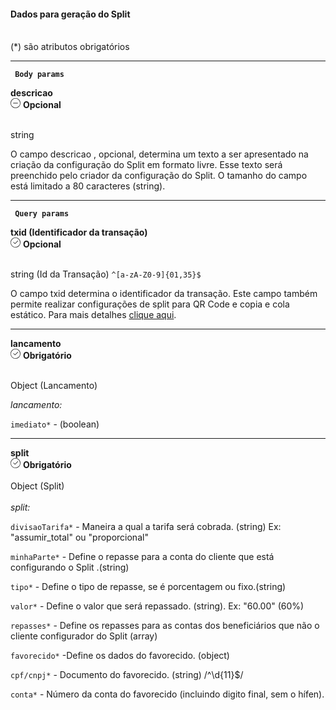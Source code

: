 <div>
<div className="espaco-1">

#### Dados para geração do Split
<br/>                                        
<div className="subtitulo">
(*) são atributos obrigatórios
</div>
</div>

****
 <div>  
  <p><code><strong> Body params </code></strong></p>
           <div className="left">
           <b>descricao</b>   
          </div>
           <div className="right">
           <div className="opcional">
            <svg id="minus-circle" xmlns="http://www.w3.org/2000/svg" width="16" height="16" viewBox="0 0 16 16">
  <path id="Caminho_19359" data-name="Caminho 19359" d="M728,200a8,8,0,1,0,8,8A8.009,8.009,0,0,0,728,200Zm0,15.2a7.2,7.2,0,1,1,7.2-7.2A7.208,7.208,0,0,1,728,215.2Z" transform="translate(-720 -200)" fill="#2f2f2f"/>
  <path id="Caminho_19360" data-name="Caminho 19360" d="M732.541,209.5H725.5a.4.4,0,1,0,0,.8h7.043a.4.4,0,0,0,0-.8Z" transform="translate(-721.02 -201.9)" fill="#2f2f2f"/>
</svg> 
              <b>Opcional</b>   
            </div>             
            </div>
          </div> 

<br/>                                        
<div className="subtitulo"> 

string 
</div> 

O campo descricao , opcional, determina um texto a ser apresentado na criação da configuração do Split em formato livre. Esse texto será preenchido pelo criador da configuração do Split. O tamanho do campo está limitado a 80 caracteres (string).

****

 <div>  
        <p><code><strong> Query params </code></strong></p>
          <div className="left">
           <b>txid (Identificador da transação)</b>   
          </div>
           <div className="right">
           <div className="obrigatorio">
             <svg id="check-circle" xmlns="http://www.w3.org/2000/svg" width="16" height="16" viewBox="0 0 16 16">
  <path id="Caminho_19146" data-name="Caminho 19146" d="M127.946,200a8,8,0,1,0,8,8A7.936,7.936,0,0,0,127.946,200Zm0,15.2a7.2,7.2,0,0,1-5.09-12.29,7.131,7.131,0,0,1,5.09-2.11,7.2,7.2,0,0,1,0,14.4Z" transform="translate(-119.946 -200)" fill="#2f2f2f"/>
  <path id="Caminho_19147" data-name="Caminho 19147" d="M127.964,211.4l-2.4-2.4a.4.4,0,0,1,.564-.565l2.115,2.115,4.234-4.234a.4.4,0,1,1,.569.57l-4.518,4.514a.393.393,0,0,1-.564,0Z" transform="translate(-121.046 -201.241)" fill="#2f2f2f"/>
</svg> 
            <b>Opcional</b>     
            </div>
          </div>
  </div>                                      

<br/>                                        
<div className="subtitulo"> 

string (Id da Transação) ``^[a-zA-Z0-9]{01,35}$``
</div>

O campo txid determina o identificador da transação. Este campo também permite realizar configurações de split para QR Code e copia e cola estático. Para mais detalhes <a href="/docs/api-pix/glossario">clique aqui</a>.

****

   <div>  
          <div className="left">
           <b>lancamento</b>   
          </div>
           <div className="right">
            <div className="obrigatorio">
              <svg id="check-circle" xmlns="http://www.w3.org/2000/svg" width="16" height="16" viewBox="0 0 16 16">
  <path id="Caminho_19146" data-name="Caminho 19146" d="M127.946,200a8,8,0,1,0,8,8A7.936,7.936,0,0,0,127.946,200Zm0,15.2a7.2,7.2,0,0,1-5.09-12.29,7.131,7.131,0,0,1,5.09-2.11,7.2,7.2,0,0,1,0,14.4Z" transform="translate(-119.946 -200)" fill="#2f2f2f"/>
  <path id="Caminho_19147" data-name="Caminho 19147" d="M127.964,211.4l-2.4-2.4a.4.4,0,0,1,.564-.565l2.115,2.115,4.234-4.234a.4.4,0,1,1,.569.57l-4.518,4.514a.393.393,0,0,1-.564,0Z" transform="translate(-121.046 -201.241)" fill="#2f2f2f"/>
</svg> 
               <b>Obrigatório</b>      
            </div>
          </div>
  </div>                                      

<br/>                                        
<div className="subtitulo"> 

Object (Lancamento)
</div>
 <div>
<em>lancamento:</em>
</div>

``imediato*`` - (boolean)


****
  <div>  
          <div className="left">
           <b>split</b>   
          </div>
           <div className="right">
           <div className="obrigatorio">
             <svg id="check-circle" xmlns="http://www.w3.org/2000/svg" width="16" height="16" viewBox="0 0 16 16">
  <path id="Caminho_19146" data-name="Caminho 19146" d="M127.946,200a8,8,0,1,0,8,8A7.936,7.936,0,0,0,127.946,200Zm0,15.2a7.2,7.2,0,0,1-5.09-12.29,7.131,7.131,0,0,1,5.09-2.11,7.2,7.2,0,0,1,0,14.4Z" transform="translate(-119.946 -200)" fill="#2f2f2f"/>
  <path id="Caminho_19147" data-name="Caminho 19147" d="M127.964,211.4l-2.4-2.4a.4.4,0,0,1,.564-.565l2.115,2.115,4.234-4.234a.4.4,0,1,1,.569.57l-4.518,4.514a.393.393,0,0,1-.564,0Z" transform="translate(-121.046 -201.241)" fill="#2f2f2f"/>
</svg> 
              <b>Obrigatório</b>   
            </div>
          </div>
  </div>                                           

<br/>                                        
<div className="subtitulo"> 
Object (Split)
</div>
<div>
<br/>
<em>split:</em>

``divisaoTarifa*`` - Maneira a qual a tarifa será cobrada. (string)
Ex: "assumir_total" ou "proporcional"

``minhaParte*`` - Define o repasse para a conta do cliente que está configurando o Split .(string)

``tipo*`` - Define o tipo de repasse, se é porcentagem ou fixo.(string)

``valor*`` - Define o valor que será repassado. (string). Ex: "60.00" (60%)

``repasses*`` - Define os repasses para as contas dos beneficiários que não o cliente configurador do Split (array)

``favorecido*`` -Define os dados do favorecido. (object)

``cpf/cnpj*`` - Documento do favorecido. (string) /^\d{11}$/

``conta*`` - Número da conta do favorecido (incluindo digito final, sem o hífen).
</div>

</div>
 

